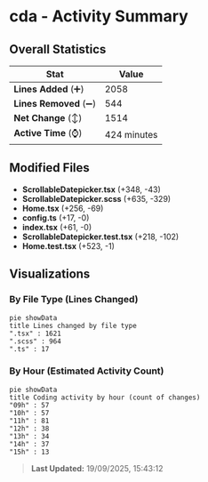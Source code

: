 # cda - Activity Summary 

## Overall Statistics

| Stat                   | Value                                                             |
| ---------------------- | ----------------------------------------------------------------- |
| **Lines Added** (➕)   | 2058                                          |
| **Lines Removed** (➖) | 544                                        |
| **Net Change** (↕)    | 1514                |
| **Active Time** (⌚)   | 424 minutes |


## Modified Files
- **ScrollableDatepicker.tsx** (+348, -43)
- **ScrollableDatepicker.scss** (+635, -329)
- **Home.tsx** (+256, -69)
- **config.ts** (+17, -0)
- **index.tsx** (+61, -0)
- **ScrollableDatepicker.test.tsx** (+218, -102)
- **Home.test.tsx** (+523, -1)

## Visualizations

### By File Type (Lines Changed)

```mermaid
pie showData
title Lines changed by file type
".tsx" : 1621
".scss" : 964
".ts" : 17
```

### By Hour (Estimated Activity Count)

```mermaid
pie showData
title Coding activity by hour (count of changes)
"09h" : 57
"10h" : 57
"11h" : 81
"12h" : 38
"13h" : 34
"14h" : 37
"15h" : 13
```


> **Last Updated:** 19/09/2025, 15:43:12